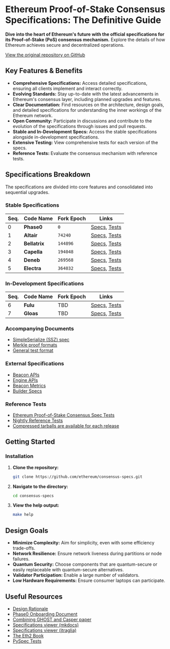 # Ethereum Proof-of-Stake Consensus Specifications: The Definitive Guide

**Dive into the heart of Ethereum's future with the official specifications for its Proof-of-Stake (PoS) consensus mechanism.** Explore the details of how Ethereum achieves secure and decentralized operations.

[View the original repository on GitHub](https://github.com/ethereum/consensus-specs)

## Key Features & Benefits

*   **Comprehensive Specifications:** Access detailed specifications, ensuring all clients implement and interact correctly.
*   **Evolving Standards:**  Stay up-to-date with the latest advancements in Ethereum's consensus layer, including planned upgrades and features.
*   **Clear Documentation:** Find resources on the architecture, design goals, and detailed specifications for understanding the inner workings of the Ethereum network.
*   **Open Community:** Participate in discussions and contribute to the evolution of the specifications through issues and pull requests.
*   **Stable and In-Development Specs:** Access the stable specifications alongside in-development specifications.
*   **Extensive Testing:** View comprehensive tests for each version of the specs.
*   **Reference Tests:** Evaluate the consensus mechanism with reference tests.

## Specifications Breakdown

The specifications are divided into core features and consolidated into sequential upgrades.

### Stable Specifications

| Seq. | Code Name     | Fork Epoch | Links                                                                        |
| ---- | ------------- | ---------- | ---------------------------------------------------------------------------- |
| 0    | **Phase0**    | `0`        | [Specs](specs/phase0), [Tests](tests/core/pyspec/eth2spec/test/phase0)       |
| 1    | **Altair**    | `74240`    | [Specs](specs/altair), [Tests](tests/core/pyspec/eth2spec/test/altair)       |
| 2    | **Bellatrix** | `144896`   | [Specs](specs/bellatrix), [Tests](tests/core/pyspec/eth2spec/test/bellatrix) |
| 3    | **Capella**   | `194048`   | [Specs](specs/capella), [Tests](tests/core/pyspec/eth2spec/test/capella)     |
| 4    | **Deneb**     | `269568`   | [Specs](specs/deneb), [Tests](tests/core/pyspec/eth2spec/test/deneb)         |
| 5    | **Electra**   | `364032`   | [Specs](specs/electra), [Tests](tests/core/pyspec/eth2spec/test/electra)     |

### In-Development Specifications

| Seq. | Code Name | Fork Epoch | Links                                                                |
| ---- | --------- | ---------- | -------------------------------------------------------------------- |
| 6    | **Fulu**  | TBD        | [Specs](specs/fulu), [Tests](tests/core/pyspec/eth2spec/test/fulu)   |
| 7    | **Gloas** | TBD        | [Specs](specs/gloas), [Tests](tests/core/pyspec/eth2spec/test/gloas) |

### Accompanying Documents

*   [SimpleSerialize (SSZ) spec](ssz/simple-serialize.md)
*   [Merkle proof formats](ssz/merkle-proofs.md)
*   [General test format](tests/formats/README.md)

### External Specifications

*   [Beacon APIs](https://github.com/ethereum/beacon-apis)
*   [Engine APIs](https://github.com/ethereum/execution-apis/tree/main/src/engine)
*   [Beacon Metrics](https://github.com/ethereum/beacon-metrics)
*   [Builder Specs](https://github.com/ethereum/builder-specs)

### Reference Tests

*   [Ethereum Proof-of-Stake Consensus Spec Tests](https://github.com/ethereum/consensus-spec-tests)
*   [Nightly Reference Tests](https://github.com/ethereum/consensus-specs/actions/workflows/generate_vectors.yml)
*   [Compressed tarballs are available for each release](https://github.com/ethereum/consensus-spec-tests/releases)

## Getting Started

### Installation

1.  **Clone the repository:**

    ```bash
    git clone https://github.com/ethereum/consensus-specs.git
    ```
2.  **Navigate to the directory:**

    ```bash
    cd consensus-specs
    ```
3.  **View the help output:**

    ```bash
    make help
    ```

## Design Goals

*   **Minimize Complexity:** Aim for simplicity, even with some efficiency trade-offs.
*   **Network Resilience:** Ensure network liveness during partitions or node failures.
*   **Quantum Security:** Choose components that are quantum-secure or easily replaceable with quantum-secure alternatives.
*   **Validator Participation:** Enable a large number of validators.
*   **Low Hardware Requirements:** Ensure consumer laptops can participate.

## Useful Resources

*   [Design Rationale](https://notes.ethereum.org/s/rkhCgQteN#)
*   [Phase0 Onboarding Document](https://notes.ethereum.org/s/Bkn3zpwxB)
*   [Combining GHOST and Casper paper](https://arxiv.org/abs/2003.03052)
*   [Specifications viewer (mkdocs)](https://ethereum.github.io/consensus-specs/)
*   [Specifications viewer (jtraglia)](https://jtraglia.github.io/eth-spec-viewer/)
*   [The Eth2 Book](https://eth2book.info)
*   [PySpec Tests](tests/core/pyspec/README.md)